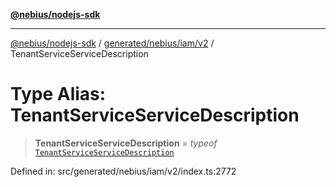 [**@nebius/nodejs-sdk**](../../../../../README.md)

***

[@nebius/nodejs-sdk](../../../../../README.md) / [generated/nebius/iam/v2](../README.md) / TenantServiceServiceDescription

# Type Alias: TenantServiceServiceDescription

> **TenantServiceServiceDescription** = *typeof* [`TenantServiceServiceDescription`](../variables/TenantServiceServiceDescription.md)

Defined in: src/generated/nebius/iam/v2/index.ts:2772
